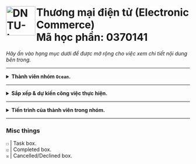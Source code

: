 <div>
    <h1>
        <a href="https://sv.dntu.edu.vn"><img align="left" src="https://sv.dntu.edu.vn/images/dntu-logo.png" alt="DNTU-Logo" style="width: 80px;"></a>
        Thương mại điện tử (Electronic Commerce)
        <br>
        Mã học phần: 0370141
    </h1>
</div>

<i>Hãy ấn vào hạng mục dưới để được mở rộng cho việc xem chi tiết nội dung bên trong.</i>

<hr>

<details>
    <summary><strong>Thành viên nhóm <code>Ocean</code>.</strong></summary>
    
    • 1721030861 | Vũ Quốc Bảo
    • 1721030593 | Nguyễn Thanh Hải
    • 1721030650 | Đặng Đức Minh Quang
</details>

<hr>

<details>
    <summary><strong>Sắp xếp & dự kiến công việc thực hiện.</strong></summary>
    
    • Xây dựng Interface (UI/UX) cho Website.
</details>

<hr>

<details>
    <summary><strong>Tiến trình của thành viên trong nhóm.</strong></summary>
    <ul>
        <li>
            <details>
                <summary><strong>Vũ Quốc Bảo</strong></summary>
            </details>
        </li>
        <li>
            <details>
                <summary><strong>Nguyễn Thanh Hải</strong></summary>
            </details>
        </li>
        <li>
            <details>
                <summary><strong>Đặng Đức Minh Quang</strong></summary>
            </details>
        </li>
    </ul>
</details>

<hr>

### Misc things

`☐` | Task box.
<br>
`☑` | Completed box.
<br>
`☒` | Cancelled/Declined box.
